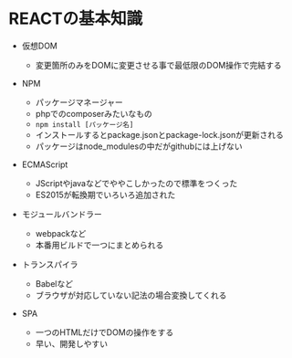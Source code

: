 # REACTの基本知識

- 仮想DOM
  - 変更箇所のみをDOMに変更させる事で最低限のDOM操作で完結する
- NPM
  - パッケージマネージャー
  - phpでのcomposerみたいなもの
  - `npm install [パッケージ名]`
  - インストールするとpackage.jsonとpackage-lock.jsonが更新される
  - パッケージはnode_modulesの中だがgithubには上げない

- ECMAScript
  - JScriptやjavaなどでややこしかったので標準をつくった
  - ES2015が転換期でいろいろ追加された

- モジュールバンドラー
  - webpackなど
  - 本番用ビルドで一つにまとめられる

- トランスパイラ
  - Babelなど
  - ブラウザが対応していない記法の場合変換してくれる

- SPA
  - 一つのHTMLだけでDOMの操作をする
  - 早い、開発しやすい
